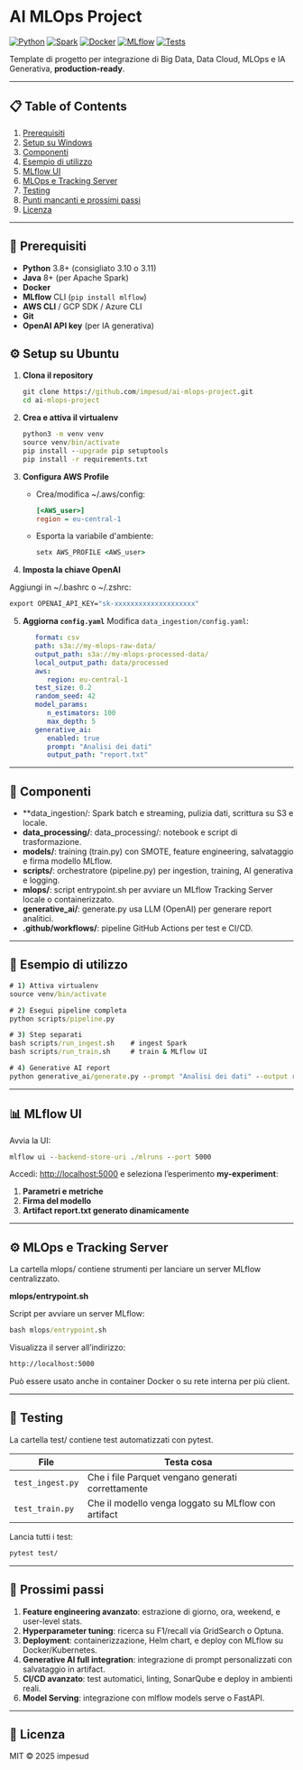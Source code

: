 # AI MLOps Project

[![Python](https://img.shields.io/badge/python-3.8%2B-blue)](https://www.python.org/)
[![Spark](https://img.shields.io/badge/Spark-3.5.5-orange)](https://spark.apache.org/)
[![Docker](https://img.shields.io/badge/docker-20.10-blue)](https://www.docker.com/)
[![MLflow](https://img.shields.io/badge/MLflow-2.6.2-green)](https://mlflow.org/)
[![Tests](https://github.com/impesud/ai-mlops-project/actions/workflows/python-tests.yml/badge.svg)](https://github.com/impesud/ai-mlops-project/actions/workflows/python-tests.yml)

Template di progetto per integrazione di Big Data, Data Cloud, MLOps e IA Generativa, **production-ready**.

---

## 📋 Table of Contents

1. [Prerequisiti](#-prerequisiti)
2. [Setup su Windows](#-setup-su-windows)
3. [Componenti](#-componenti)
4. [Esempio di utilizzo](#-esempio-di-utilizzo)
5. [MLflow UI](#mlflow-ui)
6. [MLOps e Tracking Server](#mlops-e-tracking-server)
7. [Testing](#testing)
8. [Punti mancanti e prossimi passi](#punti-mancanti-e-prossimi-passi)
9. [Licenza](#licenza)

---

## 🔧 Prerequisiti

* **Python** 3.8+ (consigliato 3.10 o 3.11)
* **Java** 8+ (per Apache Spark)
* **Docker**
* **MLflow** CLI (`pip install mlflow`)
* **AWS CLI** / GCP SDK / Azure CLI
* **Git**
* **OpenAI API key** (per IA generativa)

## ⚙️ Setup su Ubuntu

1. **Clona il repository**

   ```bat
   git clone https://github.com/impesud/ai-mlops-project.git
   cd ai-mlops-project
   ```
2. **Crea e attiva il virtualenv**

   ```bat
   python3 -m venv venv
   source venv/bin/activate
   pip install --upgrade pip setuptools
   pip install -r requirements.txt
   ```
3. **Configura AWS Profile**

   * Crea/modifica ~/.aws/config:

     ```ini
     [<AWS_user>]
     region = eu-central-1
     ```
   * Esporta la variabile d'ambiente:

     ```bat
     setx AWS_PROFILE <AWS_user>
     ```
4. **Imposta la chiave OpenAI**

Aggiungi in ~/.bashrc o ~/.zshrc:

   ```bat
   export OPENAI_API_KEY="sk-xxxxxxxxxxxxxxxxxxxx"
   ```
5. **Aggiorna `config.yaml`**
   Modifica `data_ingestion/config.yaml`:

   ```yaml
      format: csv
      path: s3a://my-mlops-raw-data/
      output_path: s3a://my-mlops-processed-data/
      local_output_path: data/processed
      aws:
         region: eu-central-1
      test_size: 0.2
      random_seed: 42
      model_params:
         n_estimators: 100
         max_depth: 5
      generative_ai:
         enabled: true
         prompt: "Analisi dei dati"
         output_path: "report.txt"
   ```

---

## 🧩 Componenti

* **data_ingestion/: Spark batch e streaming, pulizia dati, scrittura su S3 e locale.
* **data_processing/**: data_processing/: notebook e script di trasformazione.
* **models/**: training (train.py) con SMOTE, feature engineering, salvataggio e firma modello MLflow.
* **scripts/**: orchestratore (pipeline.py) per ingestion, training, AI generativa e logging.
* **mlops/**: script entrypoint.sh per avviare un MLflow Tracking Server locale o containerizzato.
* **generative_ai/**: generate.py usa LLM (OpenAI) per generare report analitici.
* **.github/workflows/**: pipeline GitHub Actions per test e CI/CD.

---

## 🎯 Esempio di utilizzo

```bat
# 1) Attiva virtualenv
source venv/bin/activate

# 2) Esegui pipeline completa
python scripts/pipeline.py

# 3) Step separati
bash scripts/run_ingest.sh    # ingest Spark
bash scripts/run_train.sh     # train & MLflow UI

# 4) Generative AI report
python generative_ai/generate.py --prompt "Analisi dei dati" --output report.txt
```

---

## 📊 MLflow UI

Avvia la UI:

```bat
mlflow ui --backend-store-uri ./mlruns --port 5000
```

Accedi: [http://localhost:5000](http://localhost:5000) e seleziona l’esperimento **my-experiment**:
1. **Parametri e metriche**
2. **Firma del modello**
3. **Artifact report.txt generato dinamicamente**

---

## ⚙️ MLOps e Tracking Server
La cartella mlops/ contiene strumenti per lanciare un server MLflow centralizzato.

**mlops/entrypoint.sh**

Script per avviare un server MLflow:
```bat
bash mlops/entrypoint.sh
```

Visualizza il server all’indirizzo:
```bat
http://localhost:5000
```

Può essere usato anche in container Docker o su rete interna per più client.

---

## 🧪 Testing

La cartella test/ contiene test automatizzati con pytest.

| File             | Testa cosa                                          |
| ---------------- | --------------------------------------------------- |
| `test_ingest.py` | Che i file Parquet vengano generati correttamente   |
| `test_train.py`  | Che il modello venga loggato su MLflow con artifact |

Lancia tutti i test:

```bat
pytest test/
```

---

## 🚀 Prossimi passi

1. **Feature engineering avanzato**: estrazione di giorno, ora, weekend, e user-level stats.
2. **Hyperparameter tuning**: ricerca su F1/recall via GridSearch o Optuna.
3. **Deployment**: containerizzazione, Helm chart, e deploy con MLflow su Docker/Kubernetes.
4. **Generative AI full integration**: integrazione di prompt personalizzati con salvataggio in artifact.
5. **CI/CD avanzato**: test automatici, linting, SonarQube e deploy in ambienti reali.
6. **Model Serving**: integrazione con mlflow models serve o FastAPI.

---

## 📜 Licenza

MIT © 2025 impesud




